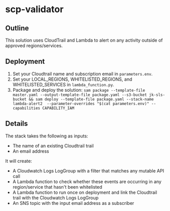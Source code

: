 # scp-validator #

## Outline ##

This solution uses CloudTrail and Lambda to alert on any activity outside of approved regions/services.

## Deployment ##

1. Set your Cloudtrail name and subscription email in `parameters.env`.
1. Set your LOCAL_REGIONS, WHITELISTED_REGIONS, and WHITELISTED_SERVICES in `lambda_function.py`.
1. Package and deploy the solution: `sam package --template-file master.yaml --output-template-file package.yaml --s3-bucket jk-sls-bucket && sam deploy --template-file package.yaml --stack-name lambda-alert2  --parameter-overrides "$(cat parameters.env)" --capabilities CAPABILITY_IAM`

## Details ##

The stack takes the following as inputs:

 * The name of an existing Cloudtrail trail
 * An email address

It will create:

 * A Cloudwatch Logs LogGroup with a filter that matches any mutable API call
 * A Lambda function to check whether these events are occurring in any region/service that hasn't been whitelisted
 * A Lambda function to run once on deployment and link the Cloudtrail trail with the Cloudwatch Logs LogGroup
 * An SNS topic with the input email address as a subscriber